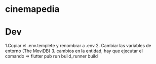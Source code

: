 # cinemapedia

# Dev

1.Copiar el .env.templete y renombrar a .env
2. Cambiar las variables de entorno (The MoviDB)
3. cambios en la entidad, hay que ejecutar el comando => flutter pub run build_runner build
